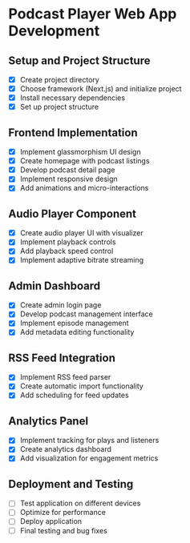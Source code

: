# Podcast Player Web App Development

## Setup and Project Structure
- [x] Create project directory
- [x] Choose framework (Next.js) and initialize project
- [x] Install necessary dependencies
- [x] Set up project structure

## Frontend Implementation
- [x] Implement glassmorphism UI design
- [x] Create homepage with podcast listings
- [x] Develop podcast detail page
- [x] Implement responsive design
- [x] Add animations and micro-interactions

## Audio Player Component
- [x] Create audio player UI with visualizer
- [x] Implement playback controls
- [x] Add playback speed control
- [x] Implement adaptive bitrate streaming

## Admin Dashboard
- [x] Create admin login page
- [x] Develop podcast management interface
- [x] Implement episode management
- [x] Add metadata editing functionality

## RSS Feed Integration
- [x] Implement RSS feed parser
- [x] Create automatic import functionality
- [x] Add scheduling for feed updates

## Analytics Panel
- [x] Implement tracking for plays and listeners
- [x] Create analytics dashboard
- [x] Add visualization for engagement metrics

## Deployment and Testing
- [ ] Test application on different devices
- [ ] Optimize for performance
- [ ] Deploy application
- [ ] Final testing and bug fixes

